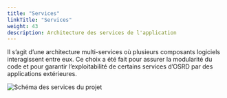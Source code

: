 ```yaml
---
title: "Services"
linkTitle: "Services"
weight: 43
description: Architecture des services de l'application
---
```


Il s’agit d’une architecture multi-services où plusieurs composants logiciels interagissent entre eux. Ce choix a été fait pour assurer la modularité du code et pour garantir l’exploitabilité de certains services d’OSRD par des applications extérieures.

![Schéma des services du projet](../services.fr.svg)
